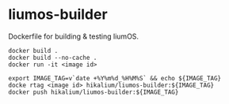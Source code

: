 # liumos-builder

Dockerfile for building & testing liumOS.

```
docker build .
docker build --no-cache .
docker run -it <image id>

export IMAGE_TAG=v`date +%Y%m%d_%H%M%S` && echo ${IMAGE_TAG}
docke rtag <image id> hikalium/liumos-builder:${IMAGE_TAG}
docker push hikalium/liumos-builder:${IMAGE_TAG}
```
